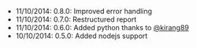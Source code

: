 * 11/10/2014: 0.8.0: Improved error handling
* 11/10/2014: 0.7.0: Restructured report
* 11/10/2014: 0.6.0: Added python thanks to [@kirang89](https://github.com/kirang89)
* 10/10/2014: 0.5.0: Added nodejs support